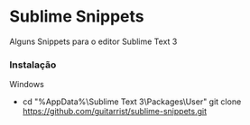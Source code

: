 # Sublime Snippets

Alguns Snippets para o editor Sublime Text 3

### Instalação

Windows

* cd "%AppData%\Sublime Text 3\Packages\User" git clone https://github.com/guitarrist/sublime-snippets.git
